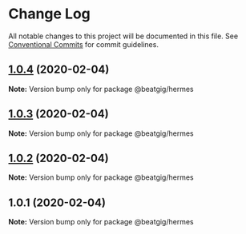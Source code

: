 # Change Log

All notable changes to this project will be documented in this file.
See [Conventional Commits](https://conventionalcommits.org) for commit guidelines.

## [1.0.4](https://github.com/beatgig/midi/tree/master/packages/hermes/compare/@beatgig/hermes@1.0.3...@beatgig/hermes@1.0.4) (2020-02-04)

**Note:** Version bump only for package @beatgig/hermes





## [1.0.3](https://github.com/beatgig/midi/tree/master/packages/hermes/compare/@beatgig/hermes@1.0.2...@beatgig/hermes@1.0.3) (2020-02-04)

**Note:** Version bump only for package @beatgig/hermes





## [1.0.2](https://beatgig.com/midi/hermes/compare/@beatgig/hermes@1.0.1...@beatgig/hermes@1.0.2) (2020-02-04)

**Note:** Version bump only for package @beatgig/hermes





## 1.0.1 (2020-02-04)

**Note:** Version bump only for package @beatgig/hermes
